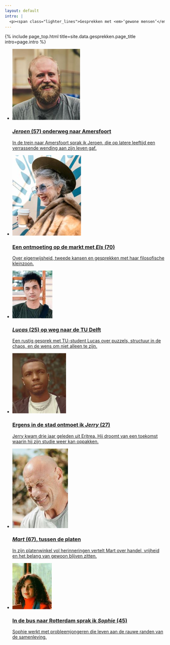 ```yaml
---
layout: default
intro: |
  <p><span class="lighter_lines">Gesprekken met <em>‘gewone mensen’</em>, die ik spontaan of meer doelbewust tegenkom. Lees ze hier. En wil je ook in gesprek, laat het me weten via de <a href="mailto:unfinishedthoughtz1965@gmail.com" ><em>mail</em></a>.</span></p>
---
```


{% include page_top.html 
   title=site.data.gesprekken.page_title 
   intro=page.intro 
%}

<div class="custom-section">
  
<ul class="article-list">
  <li>
    <img src="/gesprekken/images/jeroen.JPG" alt="Icon" class="link-icon-gespr">
    <a href="/gesprekken/pages_sub/jeroen"><div class="text">
      <h3><em>Jeroen</em> (57) onderweg naar Amersfoort</h3>
      <p>In de trein naar Amersfoort sprak ik Jeroen, die op latere leeftijd een verrassende wending aan zijn leven gaf.</p>
    </div></a>
  </li>
  <li>
    <img src="/gesprekken/images/els.JPG" alt="Icon" class="link-icon-gespr">
    <a href="/gesprekken/pages_sub/els"><div class="text">
      <h3>Een ontmoeting op de markt met <em>Els</em> (70)</h3>
      <p>Over eigenwijsheid, tweede kansen en gesprekken met haar filosofische kleinzoon.</p>
    </div></a>
  </li>
<li>
  <img src="/gesprekken/images/lucas.JPG" alt="Icon" class="link-icon-gespr">
  <a href="/gesprekken/pages_sub/lucas"><div class="text">
    <h3><em>Lucas</em> (25) op weg naar de TU Delft</h3>
    <p>Een rustig gesprek met TU-student Lucas over puzzels, structuur in de chaos, en de wens om niet alleen te zijn.</p>
  </div></a>
</li>
<li>
  <img src="/gesprekken/images/jerry.JPG" alt="Icon" class="link-icon-gespr">
  <a href="/gesprekken/pages_sub/jerry"><div class="text">
    <h3>Ergens in de stad ontmoet ik <em>Jerry</em> (27)</h3>
    <p>Jerry kwam drie jaar geleden uit Eritrea. Hij droomt van een toekomst waarin hij zijn studie weer kan oppakken.</p>
  </div></a>
</li>
<li>
  <img src="/gesprekken/images/mart.JPG" alt="Icon" class="link-icon-gespr">
  <a href="/gesprekken/pages_sub/mart"><div class="text">
    <h3><em>Mart</em> (67), tussen de platen</h3>
    <p>In zijn platenwinkel vol herinneringen vertelt Mart over handel, vrijheid en het belang van gewoon blijven zitten.</p>
  </div></a>
</li>
<li>
  <img src="/gesprekken/images/sophie.JPG" alt="Icon" class="link-icon-gespr">
  <a href="/gesprekken/pages_sub/sophie"><div class="text">
    <h3>In de bus naar Rotterdam sprak ik <em>Sophie</em> (45)</h3>
    <p>Sophie werkt met probleemjongeren die leven aan de rauwe randen van de samenleving.</p>
  </div></a>
</li>
</ul></div>


